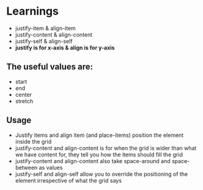 # Learnings
* justify-item & align-item
* justify-content & align-content
* justify-self & align-self
* **justify is for x-axis & align is for y-axis**
## The useful values are:
* start
* end
* center
* stretch
## Usage
* Justify items and align item (and place-items) position the element inside the grid
* justify-content and align-content is for when the grid is wider than what we have content for, they tell you how the items should fill the grid
* justify-content and align-content also take space-around and space-between as values
* justify-self and align-self allow you to override the positioning of the element irrespective of what the grid says
